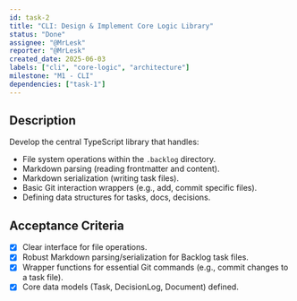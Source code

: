 ```yaml
---
id: task-2
title: "CLI: Design & Implement Core Logic Library"
status: "Done"
assignee: "@MrLesk"
reporter: "@MrLesk"
created_date: 2025-06-03
labels: ["cli", "core-logic", "architecture"]
milestone: "M1 - CLI"
dependencies: ["task-1"]
---
```


## Description

Develop the central TypeScript library that handles:

- File system operations within the `.backlog` directory.
- Markdown parsing (reading frontmatter and content).
- Markdown serialization (writing task files).
- Basic Git interaction wrappers (e.g., add, commit specific files).
- Defining data structures for tasks, docs, decisions.

## Acceptance Criteria

- [x] Clear interface for file operations.
- [x] Robust Markdown parsing/serialization for Backlog task files.
- [x] Wrapper functions for essential Git commands (e.g., commit changes to a task file).
- [x] Core data models (Task, DecisionLog, Document) defined.
